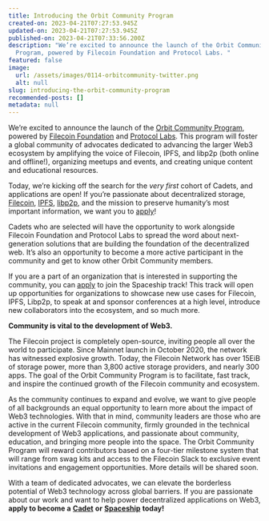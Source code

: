 ```yaml
---
title: Introducing the Orbit Community Program
created-on: 2023-04-21T07:27:53.945Z
updated-on: 2023-04-21T07:27:53.945Z
published-on: 2023-04-21T07:33:56.200Z
description: "We’re excited to announce the launch of the Orbit Community
  Program, powered by Filecoin Foundation and Protocol Labs. "
featured: false
image:
  url: /assets/images/0114-orbitcommunity-twitter.png
  alt: null
slug: introducing-the-orbit-community-program
recommended-posts: []
metadata: null
---
```


We’re excited to announce the launch of the [Orbit Community Program](https://orbitcommunity.filecoin.io/), powered by [Filecoin Foundation](https://fil.org/) and [Protocol Labs](https://protocol.ai/). This program will foster a global community of advocates dedicated to advancing the larger Web3 ecosystem by amplifying the voice of Filecoin, IPFS, and libp2p (both online and offline!), organizing meetups and events, and creating unique content and educational resources.

Today, we’re kicking off the search for the _very first_ cohort of Cadets, and applications are open! If you’re passionate about decentralized storage, [Filecoin](https://filecoin.io/), [IPFS](https://ipfs.io/), [libp2p](https://libp2p.io/), and the mission to preserve humanity’s most important information, we want you to [apply](https://btktvjuobzm.typeform.com/to/Dv6FWzlr)!

Cadets who are selected will have the opportunity to work alongside Filecoin Foundation and Protocol Labs to spread the word about next-generation solutions that are building the foundation of the decentralized web. It’s also an opportunity to become a more active participant in the community and get to know other Orbit Community members.

If you are a part of an organization that is interested in supporting the community, you can [apply](https://btktvjuobzm.typeform.com/to/XgSjcHyz) to join the Spaceship track! This track will open up opportunities for organizations to showcase new use cases for Filecoin, IPFS, Libp2p, to speak at and sponsor conferences at a high level, introduce new collaborators into the ecosystem, and so much more.

**Community is vital to the development of Web3.**

The Filecoin project is completely open-source, inviting people all over the world to participate. Since Mainnet launch in October 2020, the network has witnessed explosive growth. Today, the Filecoin Network has over 15EiB of storage power, more than 3,800 active storage providers, and nearly 300 apps. The goal of the Orbit Community Program is to facilitate, fast track, and inspire the continued growth of the Filecoin community and ecosystem.

As the community continues to expand and evolve, we want to give people of all backgrounds an equal opportunity to learn more about the impact of Web3 technologies. With that in mind, community leaders are those who are active in the current Filecoin community, firmly grounded in the technical development of Web3 applications, and passionate about community, education, and bringing more people into the space. The Orbit Community Program will reward contributors based on a four-tier milestone system that will range from swag kits and access to the Filecoin Slack to exclusive event invitations and engagement opportunities. More details will be shared soon.

With a team of dedicated advocates, we can elevate the borderless potential of Web3 technology across global barriers. If you are passionate about our work and want to help power decentralized applications on Web3, **apply to become a** [**Cadet**](https://btktvjuobzm.typeform.com/to/Dv6FWzlr) **or** [**Spaceship**](https://btktvjuobzm.typeform.com/to/XgSjcHyz) **today!**
